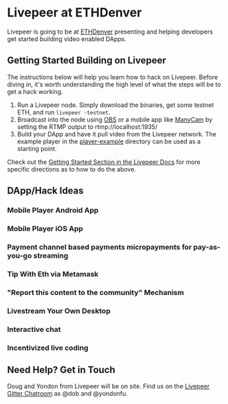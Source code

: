 # Livepeer at ETHDenver

Livepeer is going to be at [ETHDenver](http://ethdenver.com) presenting and helping developers get started building video enabled DApps.

## Getting Started Building on Livepeer

The instructions below will help you learn how to hack on
Livepeer. Before diving in, it's worth understanding the high level of
what the steps will be to get a hack working.

1. Run a Livepeer node. Simply download the binaries, get some testnet
ETH, and run `livepeer -testnet`.
2. Broadcast into the node using [OBS](http://obsproject.com) or a
   mobile app like [ManyCam](http://manycam.com) by setting the RTMP
   output to rtmp://localhost:1935/
3. Build your DApp and have it pull video from the Livepeer
   network. The example player in the
   [player-example](player-example) directory can be used as a
   starting point.

Check out the
[Getting Started Section in the Livepeer Docs](http://livepeer.readthedocs.io/en/latest/getting_started.html)
for more specific directions as to how to do the above.

## DApp/Hack Ideas

### Mobile Player Android App
### Mobile Player iOS App
### Payment channel based payments micropayments for pay-as-you-go streaming
### Tip With Eth via Metamask
### "Report this content to the community" Mechanism
### Livestream Your Own Desktop
### Interactive chat
### Incentivized live coding

## Need Help? Get in Touch

Doug and Yondon from Livepeer will be on site. Find us on the [Livepeer Gitter Chatroom](https://gitter.im/livepeer/Lobby) as @dob and @yondonfu.

